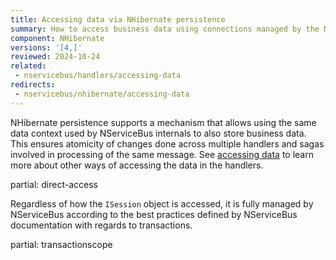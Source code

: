 ```yaml
---
title: Accessing data via NHibernate persistence
summary: How to access business data using connections managed by the NServiceBus NHibernate persistence.
component: NHibernate
versions: '[4,]'
reviewed: 2024-10-24
related:
 - nservicebus/handlers/accessing-data
redirects:
 - nservicebus/nhibernate/accessing-data
---
```


NHibernate persistence supports a mechanism that allows using the same data context used by NServiceBus internals to also store business data. This ensures atomicity of changes done across multiple handlers and sagas involved in processing of the same message. See [accessing data](/nservicebus/handlers/accessing-data.md) to learn more about other ways of accessing the data in the handlers.

partial: direct-access

Regardless of how the `ISession` object is accessed, it is fully managed by NServiceBus according to the best practices defined by NServiceBus documentation with regards to transactions.

partial: transactionscope